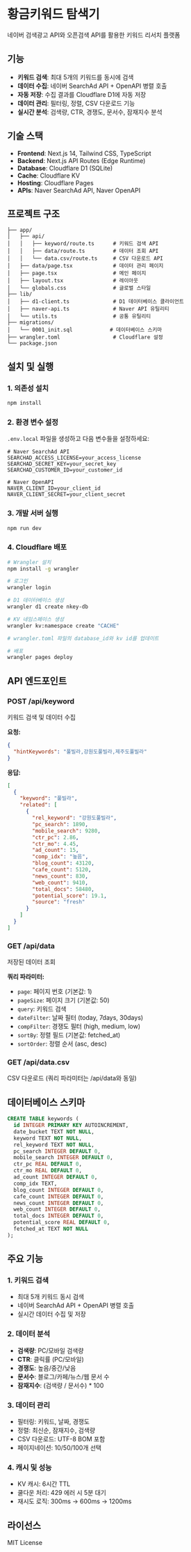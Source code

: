 # 황금키워드 탐색기

네이버 검색광고 API와 오픈검색 API를 활용한 키워드 리서치 플랫폼

## 기능

- **키워드 검색**: 최대 5개의 키워드를 동시에 검색
- **데이터 수집**: 네이버 SearchAd API + OpenAPI 병렬 호출
- **자동 저장**: 수집 결과를 Cloudflare D1에 자동 저장
- **데이터 관리**: 필터링, 정렬, CSV 다운로드 기능
- **실시간 분석**: 검색량, CTR, 경쟁도, 문서수, 잠재지수 분석

## 기술 스택

- **Frontend**: Next.js 14, Tailwind CSS, TypeScript
- **Backend**: Next.js API Routes (Edge Runtime)
- **Database**: Cloudflare D1 (SQLite)
- **Cache**: Cloudflare KV
- **Hosting**: Cloudflare Pages
- **APIs**: Naver SearchAd API, Naver OpenAPI

## 프로젝트 구조

```
├── app/
│   ├── api/
│   │   ├── keyword/route.ts      # 키워드 검색 API
│   │   ├── data/route.ts         # 데이터 조회 API
│   │   └── data.csv/route.ts     # CSV 다운로드 API
│   ├── data/page.tsx             # 데이터 관리 페이지
│   ├── page.tsx                  # 메인 페이지
│   ├── layout.tsx                # 레이아웃
│   └── globals.css               # 글로벌 스타일
├── lib/
│   ├── d1-client.ts              # D1 데이터베이스 클라이언트
│   ├── naver-api.ts              # Naver API 유틸리티
│   └── utils.ts                  # 공통 유틸리티
├── migrations/
│   └── 0001_init.sql            # 데이터베이스 스키마
├── wrangler.toml                 # Cloudflare 설정
└── package.json
```

## 설치 및 실행

### 1. 의존성 설치

```bash
npm install
```

### 2. 환경 변수 설정

`.env.local` 파일을 생성하고 다음 변수들을 설정하세요:

```env
# Naver SearchAd API
SEARCHAD_ACCESS_LICENSE=your_access_license
SEARCHAD_SECRET_KEY=your_secret_key
SEARCHAD_CUSTOMER_ID=your_customer_id

# Naver OpenAPI
NAVER_CLIENT_ID=your_client_id
NAVER_CLIENT_SECRET=your_client_secret
```

### 3. 개발 서버 실행

```bash
npm run dev
```

### 4. Cloudflare 배포

```bash
# Wrangler 설치
npm install -g wrangler

# 로그인
wrangler login

# D1 데이터베이스 생성
wrangler d1 create nkey-db

# KV 네임스페이스 생성
wrangler kv:namespace create "CACHE"

# wrangler.toml 파일의 database_id와 kv id를 업데이트

# 배포
wrangler pages deploy
```

## API 엔드포인트

### POST /api/keyword

키워드 검색 및 데이터 수집

**요청:**
```json
{
  "hintKeywords": "풀빌라,강원도풀빌라,제주도풀빌라"
}
```

**응답:**
```json
[
  {
    "keyword": "풀빌라",
    "related": [
      {
        "rel_keyword": "강원도풀빌라",
        "pc_search": 1890,
        "mobile_search": 9280,
        "ctr_pc": 2.86,
        "ctr_mo": 4.45,
        "ad_count": 15,
        "comp_idx": "높음",
        "blog_count": 43120,
        "cafe_count": 5120,
        "news_count": 830,
        "web_count": 9410,
        "total_docs": 58480,
        "potential_score": 19.1,
        "source": "fresh"
      }
    ]
  }
]
```

### GET /api/data

저장된 데이터 조회

**쿼리 파라미터:**
- `page`: 페이지 번호 (기본값: 1)
- `pageSize`: 페이지 크기 (기본값: 50)
- `query`: 키워드 검색
- `dateFilter`: 날짜 필터 (today, 7days, 30days)
- `compFilter`: 경쟁도 필터 (high, medium, low)
- `sortBy`: 정렬 필드 (기본값: fetched_at)
- `sortOrder`: 정렬 순서 (asc, desc)

### GET /api/data.csv

CSV 다운로드 (쿼리 파라미터는 /api/data와 동일)

## 데이터베이스 스키마

```sql
CREATE TABLE keywords (
  id INTEGER PRIMARY KEY AUTOINCREMENT,
  date_bucket TEXT NOT NULL,
  keyword TEXT NOT NULL,
  rel_keyword TEXT NOT NULL,
  pc_search INTEGER DEFAULT 0,
  mobile_search INTEGER DEFAULT 0,
  ctr_pc REAL DEFAULT 0,
  ctr_mo REAL DEFAULT 0,
  ad_count INTEGER DEFAULT 0,
  comp_idx TEXT,
  blog_count INTEGER DEFAULT 0,
  cafe_count INTEGER DEFAULT 0,
  news_count INTEGER DEFAULT 0,
  web_count INTEGER DEFAULT 0,
  total_docs INTEGER DEFAULT 0,
  potential_score REAL DEFAULT 0,
  fetched_at TEXT NOT NULL
);
```

## 주요 기능

### 1. 키워드 검색
- 최대 5개 키워드 동시 검색
- 네이버 SearchAd API + OpenAPI 병렬 호출
- 실시간 데이터 수집 및 저장

### 2. 데이터 분석
- **검색량**: PC/모바일 검색량
- **CTR**: 클릭률 (PC/모바일)
- **경쟁도**: 높음/중간/낮음
- **문서수**: 블로그/카페/뉴스/웹 문서 수
- **잠재지수**: (검색량 / 문서수) * 100

### 3. 데이터 관리
- 필터링: 키워드, 날짜, 경쟁도
- 정렬: 최신순, 잠재지수, 검색량
- CSV 다운로드: UTF-8 BOM 포함
- 페이지네이션: 10/50/100개 선택

### 4. 캐시 및 성능
- KV 캐시: 6시간 TTL
- 쿨다운 처리: 429 에러 시 5분 대기
- 재시도 로직: 300ms → 600ms → 1200ms

## 라이선스

MIT License
